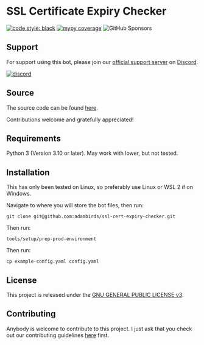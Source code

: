 # SSL Certificate Expiry Checker
[![code style: black](https://img.shields.io/badge/code%20style-black-000000.svg)](https://github.com/psf/black)
[![mypy coverage](https://img.shields.io/badge/mypy-100%25-green.svg)](https://github.com/python/mypy)
![GitHub Sponsors](https://img.shields.io/github/sponsors/adambirds)

## Support
For support using this bot, please join our [official support server](https://discord.gg/f5veJaa4ZX) on [Discord](https://discord.com).

[![discord](https://img.shields.io/discord/941885906443468880?color=%237289DA&label=Coding%20With%20Adam&logo=discord&logoColor=white)](https://discord.gg/f5veJaa4ZX)

## Source
The source code can be found [here](https://github.com/adambirds/ssl-cert-expiry-checker).

Contributions welcome and gratefully appreciated!

## Requirements
Python 3 (Version 3.10 or later). May work with lower, but not tested.

## Installation

This has only been tested on Linux, so preferably use Linux or WSL 2 if on Windows.

Navigate to where you will store the bot files, then run:

```
git clone git@github.com:adambirds/ssl-cert-expiry-checker.git
```

Then run:

```
tools/setup/prep-prod-environment
```

Then run:

```
cp example-config.yaml config.yaml
```

## License

This project is released under the [GNU GENERAL PUBLIC LICENSE v3](https://github.com/adambirds/ssl-cert-expiry-checker/blob/main/LICENSE).

## Contributing

Anybody is welcome to contribute to this project. I just ask that you check out our contributing guidelines
[here](https://github.com/adambirds/ssl-cert-expiry-checker/blob/main/docs/contributing/contributing.md) first.

